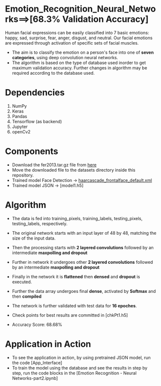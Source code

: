 # Emotion_Recognition_Neural_Networks==>[68.3% Validation Accuracy]
Human facial expressions can be easily classified into 7 basic emotions: happy, sad, surprise, fear, anger, disgust, and neutral. Our facial emotions are expressed through activation of specific sets of facial muscles.
* The aim is to classify the emotion on a person's face into one of **seven categories**, using deep convolution neural networks.
* The algorithm is based on the type of database used inorder to get maximum validation accuracy. Further changes in algorithm may be required according to the database used.

# Dependencies
1. NumPy
2. Keras
3. Pandas
4. Tensorflow (as backend)
5. Jupyter
6. openCv2

# Components
* Download the fer2013.tar.gz file from [here](https://www.kaggle.com/c/challenges-in-representation-learning-facial-expression-recognition-challenge/data)
* Move the downloaded file to the datasets directory inside this repository.
* Trained model Face Detection -> [haarcascade_frontalface_default.xml](https://github.com/piyush2896/Facial-Expression-Recognition-Challenge/blob/master/face_model.h5)
* Trained model JSON -> [model1.h5]
# Algorithm

* The data is fed into training_pixels, training_labels, testing_pixels, testing_labels, respectively.
* The original network starts with an input layer of 48 by 48, matching the size of the input data.
* Then the processing starts with **2 layered convolutions** followed by an intermediate **maxpolling and dropout**
* Further in network it undergoes other **2 layered convolutions** followed by an intermediate **maxpolling and dropout**
* Finally in the network it is **flattened** then **densed** and **dropout** is executed.
* Further the data array undergoes final **dense**, activated by **Softmax** and then **compiled**
* The network is further validated with test data for **16 epoches**.
* Check points for best results are committed in [chkPt1.h5]

* Accuracy Score: 68.68%
# Application in Action
* To see the application in action, by using pretrained JSON model, run the code [App_Interface]
* To train the model using the database and see the results in step by step, run the code blocks in the [Emotion Recognition - Neural Networks-part2.ipynb]
